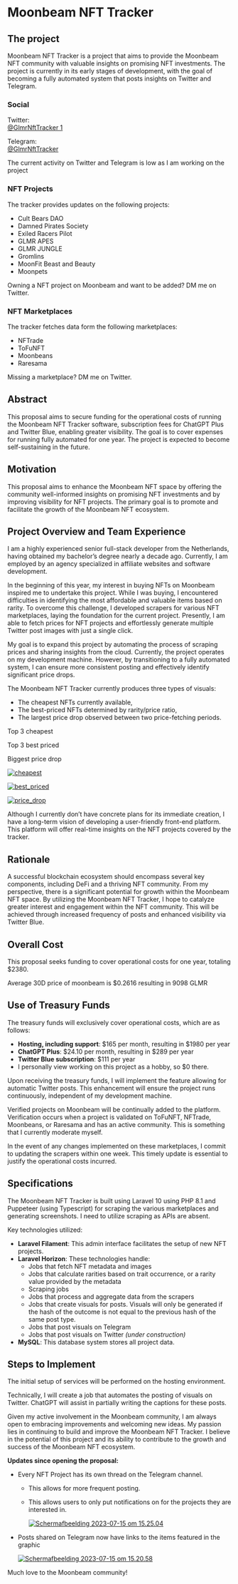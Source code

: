 ﻿# Moonbeam NFT Tracker

## The project

Moonbeam NFT Tracker is a project that aims to provide the Moonbeam NFT community with valuable insights on promising NFT investments. The project is currently in its early stages of development, with the goal of becoming a fully automated system that posts insights on Twitter and Telegram.

### Social

Twitter:  
[@GlmrNftTracker  1](https://twitter.com/GlmrNftTracker)

Telegram:  
[@GlmrNftTracker](https://t.me/glmrnfttracker)

The current activity on Twitter and Telegram is low as I am working on the project

### NFT Projects

The tracker provides updates on the following projects:

-   Cult Bears DAO
-   Damned Pirates Society
-   Exiled Racers Pilot
-   GLMR APES
-   GLMR JUNGLE
-   Gromlins
-   MoonFit Beast and Beauty
-   Moonpets

Owning a NFT project on Moonbeam and want to be added? DM me on Twitter.

### NFT Marketplaces

The tracker fetches data form the following marketplaces:

-   NFTrade
-   ToFuNFT
-   Moonbeans
-   Raresama

Missing a marketplace? DM me on Twitter.

## Abstract

This proposal aims to secure funding for the operational costs of running the Moonbeam NFT Tracker software, subscription fees for ChatGPT Plus and Twitter Blue, enabling greater visibility. The goal is to cover expenses for running fully automated for one year. The project is expected to become self-sustaining in the future.

## Motivation

This proposal aims to enhance the Moonbeam NFT space by offering the community well-informed insights on promising NFT investments and by improving visibility for NFT projects. The primary goal is to promote and facilitate the growth of the Moonbeam NFT ecosystem.

## Project Overview and Team Experience

I am a highly experienced senior full-stack developer from the Netherlands, having obtained my bachelor’s degree nearly a decade ago. Currently, I am employed by an agency specialized in affiliate websites and software development.

In the beginning of this year, my interest in buying NFTs on Moonbeam inspired me to undertake this project. While I was buying, I encountered difficulties in identifying the most affordable and valuable items based on rarity. To overcome this challenge, I developed scrapers for various NFT marketplaces, laying the foundation for the current project. Presently, I am able to fetch prices for NFT projects and effortlessly generate multiple Twitter post images with just a single click.

My goal is to expand this project by automating the process of scraping prices and sharing insights from the cloud. Currently, the project operates on my development machine. However, by transitioning to a fully automated system, I can ensure more consistent posting and effectively identify significant price drops.

The Moonbeam NFT Tracker currently produces three types of visuals:

-   The cheapest NFTs currently available,
-   The best-priced NFTs determined by rarity/price ratio,
-   The largest price drop observed between two price-fetching periods.

Top 3 cheapest

Top 3 best priced

Biggest price drop

[![cheapest](https://europe1.discourse-cdn.com/standard21/uploads/moonbeam/optimized/1X/37710b6d63bbd25ab95ddf51995fab5cc287cc10_2_500x500.png)](https://europe1.discourse-cdn.com/standard21/uploads/moonbeam/original/1X/37710b6d63bbd25ab95ddf51995fab5cc287cc10.png)

[![best_priced](https://europe1.discourse-cdn.com/standard21/uploads/moonbeam/optimized/1X/2a89d4f11bbeba7c78d0cdd3f7cac9e5b31fe181_2_500x500.png)](https://europe1.discourse-cdn.com/standard21/uploads/moonbeam/original/1X/2a89d4f11bbeba7c78d0cdd3f7cac9e5b31fe181.png)


[![price_drop](https://europe1.discourse-cdn.com/standard21/uploads/moonbeam/optimized/1X/7807ee4d0a00e52b6ec68c979bbe0921f36bec0c_2_500x500.png)](https://europe1.discourse-cdn.com/standard21/uploads/moonbeam/original/1X/7807ee4d0a00e52b6ec68c979bbe0921f36bec0c.png)


Although I currently don’t have concrete plans for its immediate creation, I have a long-term vision of developing a user-friendly front-end platform. This platform will offer real-time insights on the NFT projects covered by the tracker.

## Rationale

A successful blockchain ecosystem should encompass several key components, including DeFi and a thriving NFT community. From my perspective, there is a significant potential for growth within the Moonbeam NFT space. By utilizing the Moonbeam NFT Tracker, I hope to catalyze greater interest and engagement within the NFT community. This will be achieved through increased frequency of posts and enhanced visibility via Twitter Blue.

## Overall Cost

This proposal seeks funding to cover operational costs for one year, totaling $2380.

Average 30D price of moonbeam is $0.2616 resulting in 9098 GLMR

## Use of Treasury Funds

The treasury funds will exclusively cover operational costs, which are as follows:

-   **Hosting, including support**: $165 per month, resulting in $1980 per year
-   **ChatGPT Plus**: $24.10 per month, resulting in $289 per year
-   **Twitter Blue subscription**: $111 per year
-   I personally view working on this project as a hobby, so $0 there.

Upon receiving the treasury funds, I will implement the feature allowing for automatic Twitter posts. This enhancement will ensure the project runs continuously, independent of my development machine.

Verified projects on Moonbeam will be continually added to the platform. Verification occurs when a project is validated on ToFuNFT, NFTrade, Moonbeans, or Raresama and has an active community. This is something that I currently moderate myself.

In the event of any changes implemented on these marketplaces, I commit to updating the scrapers within one week. This timely update is essential to justify the operational costs incurred.

## Specifications

The Moonbeam NFT Tracker is built using Laravel 10 using PHP 8.1 and Puppeteer (using Typescript) for scraping the various marketplaces and generating screenshots. I need to utilize scraping as APIs are absent.

Key technologies utilized:

-   **Laravel Filament**: This admin interface facilitates the setup of new NFT projects.
-   **Laravel Horizon**: These technologies handle:
    -   Jobs that fetch NFT metadata and images
    -   Jobs that calculate rarities based on trait occurrence, or a rarity value provided by the metadata
    -   Scraping jobs
    -   Jobs that process and aggregate data from the scrapers
    -   Jobs that create visuals for posts. Visuals will only be generated if the hash of the outcome is not equal to the previous hash of the same post type.
    -   Jobs that post visuals on Telegram
    -   Jobs that post visuals on Twitter  _(under construction)_
-   **MySQL**: This database system stores all project data.

## Steps to Implement

The initial setup of services will be performed on the hosting environment.

Technically, I will create a job that automates the posting of visuals on Twitter. ChatGPT will assist in partially writing the captions for these posts.

Given my active involvement in the Moonbeam community, I am always open to embracing improvements and welcoming new ideas. My passion lies in continuing to build and improve the Moonbeam NFT Tracker. I believe in the potential of this project and its ability to contribute to the growth and success of the Moonbeam NFT ecosystem.

**Updates since opening the proposal:**

-   Every NFT Project has its own thread on the Telegram channel.

    -   This allows for more frequent posting.
    -   This allows users to only put notifications on for the projects they are interested in.

        [![Scherm­afbeelding 2023-07-15 om 15.25.04](https://europe1.discourse-cdn.com/standard21/uploads/moonbeam/optimized/1X/8f23377f1e70453726991bdbf0894ace023dca73_2_198x375.jpeg)](https://europe1.discourse-cdn.com/standard21/uploads/moonbeam/original/1X/8f23377f1e70453726991bdbf0894ace023dca73.jpeg)


-   Posts shared on Telegram now have links to the items featured in the graphic

    [![Scherm­afbeelding 2023-07-15 om 15.20.58](https://europe1.discourse-cdn.com/standard21/uploads/moonbeam/optimized/1X/750d0a3169ccde37621200a0821c67f92f3fc3f6_2_334x375.jpeg)](https://europe1.discourse-cdn.com/standard21/uploads/moonbeam/original/1X/750d0a3169ccde37621200a0821c67f92f3fc3f6.jpeg)



Much love to the Moonbeam community!  
